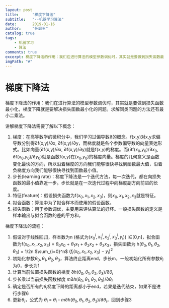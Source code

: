 ```yaml
---
layout: post
title:      "梯度下降法"
subtitle:   "--机器学习算法"
date:       2019-01-16
author:     "任庭玉"
catalog: true
tags:
    - 机器学习
    - 算法
comments: true
excerpt: 梯度下降法的作用：我们在进行算法的模型参数调优时，其实就是要做到损失函数最小化，梯度下降就是要解决损失函数最小化的问题。求解同类问题的方法还有最小二乘法。讲解梯度下降法需要了解以下概念...
imgPath: "#"
---
```


# 梯度下降法
梯度下降法的作用：我们在进行算法的模型参数调优时，其实就是要做到损失函数最小化，梯度下降就是要解决损失函数最小化的问题。求解同类问题的方法还有最小二乘法。

讲解梯度下降法需要了解以下概念：

 1. 梯度：在高等数学的微积分中，我们学习过偏导数$\partial$的概念。f(x,y)对x,y求偏导数分别得$\partial$f(x,y)/$\partial$x, $\partial$f(x,y)/$\partial$y，而梯度就是各个参数偏导数的向量表达形式。比如向量($\partial$f(x,y)/$\partial$x, $\partial$f(x,y)/$\partial$y)就是f(x,y)的梯度。而($\partial$f($x_{0}$,$y_{0}$)/$\partial x_{0}$, $\partial$f($x_{0}$,$y_{0}$)/$\partial y_{0}$)就是函数f(x,y)在($x_{0}$,$y_{0}$)的梯度向量。梯度的几何意义是函数变化最快的方向，所以沿着梯度的方向我们能够很快寻找到函数最大值，沿着负梯度方向我们能够很快寻找到函数最小值。
 2. 步长(learning rate)：梯度下降法是一个迭代方法，每一次迭代，都在向损失函数的最小值靠近一步。步长就是在一次迭代过程中向梯度副方向前进的长度。
 3. 特征(feature)：假设损失函数为f($x_{0},x_{1},x_{2},x_{3}$)，则$x_{0},x_{1},x_{2},x_{3}$就是特征。
 4. 拟合函数：算法中为了拟合样本而使用的假设函数。
 5. 损失函数：用于参数调优，主要用来评估算法的好坏。一般损失函数的定义是样本输出与拟合函数的差的平方和。

梯度下降法的流程：

 1. 假设对于线性回归，样本数为n (格式为($x_{0}^{i} ,x_{1}^{i} ,x_{2} ^{i},x_{3}^{i} ,y_{i}$)) i$\in$[0,n]，拟合函数为f($x_{0},x_{1},x_{2},x_{3}$) = $\theta_{0} x_{0}$ + $\theta_{1} x_{1}$ + $\theta_{2} x_{2}$ + $\theta_{3} x_{3}$，损失函数为 h($\theta_{0},\theta_{1},\theta_{2},\theta_{3}$) = 1/2n $\sum_{i=0}^n$ $(f_{i}(x_{0},x_{1},x_{2},x_{3}) - y_{i})^{2}$
 2. 初始化参数$\theta_{0},\theta_{1},\theta_{2},\theta_{3}$，算法终止距离end，步长m，一般初始化所有参数$\theta_{i}$为0，步长为1
 3. 计算当前位置损失函数的梯度 $\partial h(\theta_{0},\theta_{1},\theta_{2},\theta_{3})/ \partial\theta_{i}$
 4. 步长乘以当前损失函数梯度 $m\partial h(\theta_{0},\theta_{1},\theta_{2},\theta_{3})/ \partial\theta_{i}$
 5. 确定是否所有的$\theta_{i}$梯度下降的距离都小于end，若果是迭代结束，如果不是进行步骤6
 6. 更新$\theta_{i}$，公式为 $\theta_{i}$ = $\theta_{i}$ - $m\partial h(\theta_{0},\theta_{1},\theta_{2},\theta_{3})/ \partial\theta_{i}$，回到步骤3


